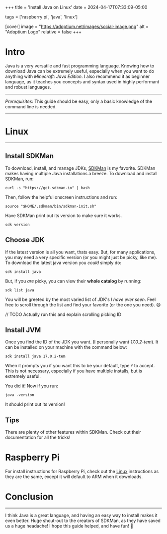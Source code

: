 +++
title = 'Install Java on Linux'
date = 2024-04-17T07:33:09-05:00

tags = ['raspberry pi', 'java', 'linux']

[cover]
image = "https://adoptium.net/images/social-image.png"
alt = "Adoptium Logo"
relative = false
+++

# Intro
Java is a very versatile and fast programming language. Knowing how to download Java can be extremely useful, especially when you want to do anything with *Minecraft: Java Edition*. I also recommend it as beginner language, as it teaches you concepts and syntax used in highly performant and robust languages.
___
*Prerequisites*: This guide should be easy, only a basic knowledge of the command line is needed.
___

# Linux
___
## Install SDKMan

To download, install, and manage JDKs, [SDKMan](https://sdkman.io/) is my favorite. SDKMan makes having multiple Java installations a breeze. To download and install SDKMan, run:

```shell
curl -s "https://get.sdkman.io" | bash
```

Then, follow the helpful onscreen instructions and run:

```shell
source "$HOME/.sdkman/bin/sdkman-init.sh"
```

Have SDKMan print out its version to make sure it works.

```shell
sdk version
```

## Choose JDK

If the latest version is all you want, thats easy. But, for many applications, you may need a very specific version (or you might just be picky, like me).
To download the latest java version you *could* simply do:

```shell
sdk install java
```

But, if you *are* picky, you can view their **whole catalog** by running:

```shell
sdk list java
```

You will be greeted by the most varied list of JDK's *I have ever seen*. Feel free to scroll through the list and find your favorite (or the one you need). :smile:

// TODO Actually run this and explain scrolling picking ID

## Install JVM

Once you find the ID of the JDK you want. (I personally want *17.0.2-tem*). It can be installed on your machine with the command below:

```shell
sdk install java 17.0.2-tem
```

When it prompts you if you want this to be your default, type `Y` to accept. This is not necessary, especially if you have multiple installs, but is extremely useful.

You did it! Now if you run:

```shell
java -version
```
It should print out its version! 

## Tips

There are plenty of other features within SDKMan. Check out their documentation for all the tricks!

# Raspberry Pi

For install instructions for Raspberry Pi, check out the [Linux](#linux) instructions as they are the same, except it will default to ARM when it downloads.

# Conclusion
___
I think Java is a great language, and having an easy way to install makes it even better. Huge shout-out to the creators of SDKMan, as they have saved us a huge headache! I hope this guide helped, and have fun! :wave: